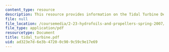 ```yaml
---
content_type: resource
description: This resource provides information on the Tidal Turbine Design Project.
file: null
file_location: /coursemedia/2-23-hydrofoils-and-propellers-spring-2007/ad323e7d6e3b47200c909c59c9e17e69_tidal_turbine.pdf
file_type: application/pdf
resourcetype: Document
title: tidal_turbine.pdf
uid: ad323e7d-6e3b-4720-0c90-9c59c9e17e69
---
```

